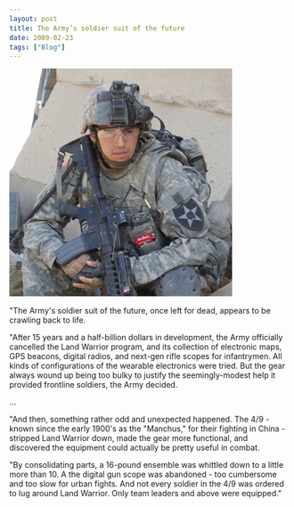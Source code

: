 ```yaml
---
layout: post
title: The Army’s soldier suit of the future
date: 2009-02-23
tags: ["Blog"]
---
```


![](k3Im6rfOqkaylxcahS8GAxpvo1_400.jpg)  

"The Army's soldier suit of the future, once left for dead, appears to be crawling back to life.

"After 15 years and a half-billion dollars in development, the Army officially cancelled the Land Warrior program, and its collection of electronic maps, GPS beacons, digital radios, and next-gen rifle scopes for infantrymen.  All kinds of configurations of the wearable electronics were tried.  But the gear always wound up being too bulky to justify the seemingly-modest help it provided frontline soldiers, the Army decided.

...

"And then, something rather odd and unexpected happened.  The 4/9 - known since the early 1900's as the "Manchus," for their fighting in China - stripped Land Warrior down, made the gear more functional, and discovered the equipment could actually be pretty useful in combat.

"By consolidating parts, a 16-pound ensemble was whittled down to a little more than 10. A the digital gun scope was abandoned - too cumbersome and too slow for urban fights.  And not every soldier in the 4/9 was ordered to lug around Land Warrior. Only team leaders and above were equipped."